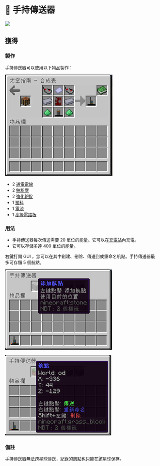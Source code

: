 # 🎲 手持傳送器



![](https://camo.githubusercontent.com/7e2b795f789c917ba336b091c5abf2ccc98209d83c1e9c20fb12f57e8d33ff4e/68747470733a2f2f692e696d6775722e636f6d2f5854733735636e2e706e67)

## 獲得

### 製作

手持傳送器可以使用以下物品製作：

![](<../.gitbook/assets/image (221) (1) (1).png>)

* 2 [通電電線](Energized-Wire.md)
* 2 [鈾粉塵](uranium-dust.md)
* 2 [強化鈀錠](reinforced-palladium-ingot.md)
* 1 [塑料](Plastic.md)
* 1 [電池](battery.md)
* 1 [高級電路板](Advanced-Circuit-Board.md)

### 用法

* 手持傳送器每次傳送需要 20 單位的能量。它可以在[充電站](Charging-Station.md)內充電。
* 它可以存儲多達 400 單位的能量。

右鍵打開 GUI ，您可以在其中創建、刪除、傳送到或重命名航點。手持傳送器最多可存儲 5 個航點。

![](<../.gitbook/assets/image (225) (1) (1) (1).png>)

![](<../.gitbook/assets/image (224) (1) (1).png>)

### 備註

手持傳送器無法跨星球傳送，紀錄的航點也只能在該星球保存。
